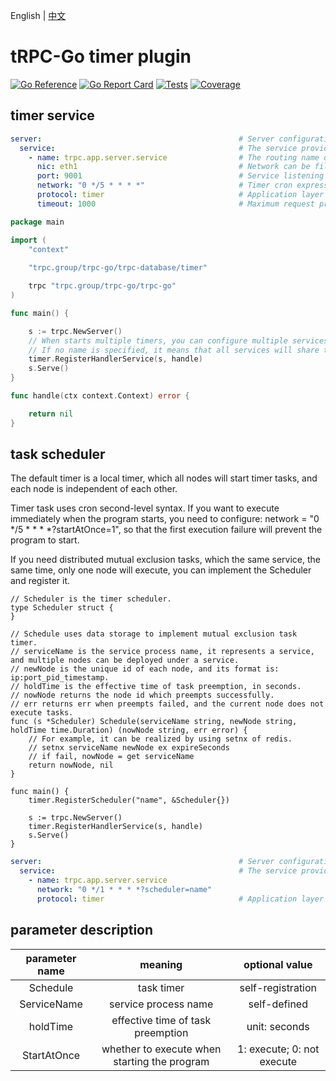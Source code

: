 English | [中文](README.zh_CN.md)

# tRPC-Go timer plugin

[![Go Reference](https://pkg.go.dev/badge/trpc.group/trpc-go/trpc-database/timer.svg)](https://pkg.go.dev/trpc.group/trpc-go/trpc-database/timer)
[![Go Report Card](https://goreportcard.com/badge/trpc.group/trpc-go/trpc-database/timer)](https://goreportcard.com/report/trpc.group/trpc-go/trpc-database/timer)
[![Tests](https://github.com/trpc-ecosystem/go-database/actions/workflows/timer.yml/badge.svg)](https://github.com/trpc-ecosystem/go-database/actions/workflows/timer.yml)
[![Coverage](https://codecov.io/gh/trpc-ecosystem/go-database/branch/main/graph/badge.svg?flag=timer&precision=2)](https://app.codecov.io/gh/trpc-ecosystem/go-database/tree/main/timer)

## timer service

```yaml
server:                                            # Server configuration.
  service:                                         # The service provided by the business service can have multiple.
    - name: trpc.app.server.service                # The routing name of the service can be defined by yourself. For monitor reports, you need to use the name of trpc.${app}.${server}.service if you use the 123 platform.
      nic: eth1                                    # Network can be filled in casually, mainly used for mutual exclusion of distributed.
      port: 9001                                   # Service listening port can use placeholder ${port}.
      network: "0 */5 * * * *"                     # Timer cron expression: [second minute hour day month weekday], like: "0 */5 * * * *" means every 5 minutes.
      protocol: timer                              # Application layer protocol.
      timeout: 1000                                # Maximum request processing time, in milliseconds.
```

```go
package main

import (
	"context"
	
	"trpc.group/trpc-go/trpc-database/timer"

	trpc "trpc.group/trpc-go/trpc-go"
)

func main() {

	s := trpc.NewServer()
    // When starts multiple timers, you can configure multiple services, and use timer.RegisterHandlerService(s.Service("name"), handle) to configure the matching relationship between service and handler.
    // If no name is specified, it means that all services will share the same handler.
	timer.RegisterHandlerService(s, handle)
	s.Serve()
}

func handle(ctx context.Context) error {

	return nil
}
```

## task scheduler
The default timer is a local timer, which all nodes will start timer tasks, and each node is independent of each other.

Timer task uses cron second-level syntax. If you want to execute immediately when the program starts, you need to configure: network = "0 */5 * * * *?startAtOnce=1", so that the first execution failure will prevent the program to start.

If you need distributed mutual exclusion tasks, which the same service, the same time, only one node will execute, you can implement the Scheduler and register it.
```golang
// Scheduler is the timer scheduler.
type Scheduler struct {
}

// Schedule uses data storage to implement mutual exclusion task timer.
// serviceName is the service process name, it represents a service, and multiple nodes can be deployed under a service.
// newNode is the unique id of each node, and its format is: ip:port_pid_timestamp.
// holdTime is the effective time of task preemption, in seconds.
// nowNode returns the node id which preempts successfully.
// err returns err when preempts failed, and the current node does not execute tasks.
func (s *Scheduler) Schedule(serviceName string, newNode string, holdTime time.Duration) (nowNode string, err error) {
    // For example, it can be realized by using setnx of redis.
	// setnx serviceName newNode ex expireSeconds
	// if fail, nowNode = get serviceName
	return nowNode, nil
}
```
```golang
func main() {
	timer.RegisterScheduler("name", &Scheduler{})

	s := trpc.NewServer()
	timer.RegisterHandlerService(s, handle)
	s.Serve()
}
```
```yaml
server:                                            # Server configuration.
  service:                                         # The service provided by the business service can have multiple.
    - name: trpc.app.server.service
      network: "0 */1 * * * *?scheduler=name"
      protocol: timer                              # Application layer protocol.
```

## parameter description


| parameter name        | meaning         | optional value        |
|:-----------:|:----------:|:----------:|
| Schedule    | task timer      | self-registration       |
| ServiceName | service process name     | self-defined        |
| holdTime    | effective time of task preemption  | unit: seconds       |
| StartAtOnce | whether to execute when starting the program | 1: execute; 0: not execute |
